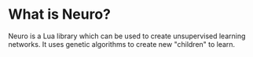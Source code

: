 What is Neuro?
==============

Neuro is a Lua library which can be used to create unsupervised learning networks. It uses genetic algorithms to create new "children" to learn.